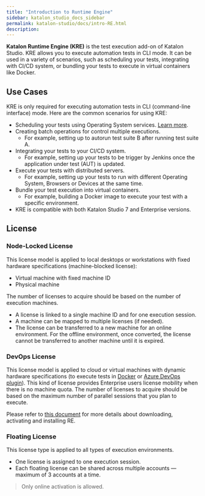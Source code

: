 ```yaml
---
title: "Introduction to Runtime Engine"
sidebar: katalon_studio_docs_sidebar
permalink: katalon-studio/docs/intro-RE.html
description:
---
```

**Katalon Runtime Engine (KRE)** is the test execution add-on of Katalon Studio. KRE allows you to execute automation tests in CLI mode. It can be used in a variety of scenarios, such as scheduling your tests, integrating with CI/CD system, or bundling your tests to execute in virtual containers like Docker.

## Use Cases

KRE is only required for executing automation tests in CLI (command-line interface) mode. Here are the common scenarios for using KRE:

* Scheduling your tests using Operating System services. [Learn more](https://docs.katalon.com/katalon-studio/docs/schedule-tests-to-execute.html).
* Creating batch operations for control multiple executions.
  * For example, setting up to autorun test suite B after running test suite A.
* Integrating your tests to your CI/CD system.
  * For example, setting up your tests to be trigger by Jenkins once the application under test (AUT) is updated.
* Execute your tests with distributed servers.
  * For example, setting up your tests to run with different Operating System, Browsers or Devices at the same time.
* Bundle your test execution into virtual containers.
  * For example, building a Docker image to execute your test with a specific environment.
* KRE is compatible with both Katalon Studio 7 and Enterprise versions.

## License

### Node-Locked License

This license model is applied to local desktops or workstations with fixed hardware specifications (machine-blocked license):

* Virtual machine with fixed machine ID
* Physical machine

The number of licenses to acquire should be based on the number of execution machines.

* A license is linked to a single machine ID and for one execution session.
* A machine can be mapped to multiple licenses (if needed).
* The license can be transferred to a new machine for an online environment. For the offline environment, once converted, the license cannot be transferred to another machine until it is expired.

### DevOps License

This license model is applied to cloud or virtual machines with dynamic hardware specifications (to execute tests in [Docker](https://docs.katalon.com/katalon-studio/docs/docker.html) or [Azure DevOps plugin](https://docs.katalon.com/katalon-studio/docs/azure-devops-extension.html)). This kind of license provides Enterprise users license mobility when there is no machine quota. The number of licenses to acquire should be based on the maximum number of parallel sessions that you plan to execute.

Please refer to [this document](https://docs.katalon.com/katalon-studio/docs/install-RE.html) for more details about downloading, activating and installing RE.

### Floating License

This license type is applied to all types of execution environments.
* One license is assigned to one execution session.
* Each floating license can be shared across
multiple accounts — maximum of 3 accounts at a time.

> Only online activation is allowed.
